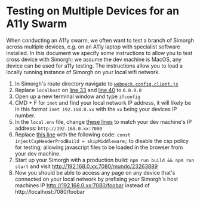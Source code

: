 # Testing on Multiple Devices for an A11y Swarm
When conducting an A11y swarm, we often want to test a branch of Simorgh across multiple devices, e.g. on an A11y laptop with specialist software installed. In this document we specify some instructions to allow you to test cross device with Simorgh; we assume the dev machine is MacOS, any device can be used for a11y testing. The instructions allow you to load a locally running instance of Simorgh on your local wifi network.

1. In Simorgh's route directory navigate to [`webpack.config.client.js`](https://github.com/bbc/simorgh/blob/latest/webpack.config.client.js)
2. Replace `localhost` on [line 33](https://github.com/bbc/simorgh/blob/65743560d6721eef69ae64cc66d6b569cfd2d000/webpack.config.client.js#L33) and [line 40](https://github.com/bbc/simorgh/blob/65743560d6721eef69ae64cc66d6b569cfd2d000/webpack.config.client.js#L40) to `0.0.0.0`
3. Open up a new terminal window and type `ifconfig`
4. CMD + F for `inet` and find your local network IP address, it will likely be in this format `inet 192.168.0.xx` with the `xx` being your devices IP number.
5. In the `local.env` file, change [these lines](https://github.com/bbc/simorgh/blob/4521b30e356673c68472cef2c67c234955e889b3/envConfig/local.env#L2..L3) to match your dev machine's IP address: `http://192.168.0.xx:7080`
6. Replace [this line](https://github.com/bbc/simorgh/blob/4521b30e356673c68472cef2c67c234955e889b3/src/server/index.jsx#L64) with the following code: `const injectCspHeaderProdBuild = skipMiddleware;` to disable the csp policy for testing; allowing javascript files to be loaded in the browser from your dev machine.
7. Start up your Simorgh with a production build: `npm run build && npm run start` and visit http://192.168.0.xx:7080/mundo/23263889
8. Now you should be able to access any page on any device that's connected on your local network by prefixing your Simorgh's host machines IP http://192.168.0.xx:7080/foobar instead of http://localhost:7080/foobar

